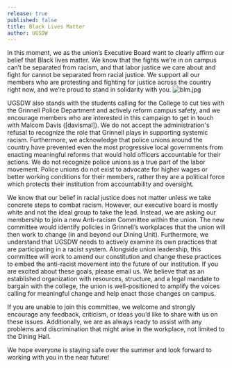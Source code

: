 ```yaml
---
release: true
published: false
title: Black Lives Matter
author: UGSDW
---
```

In this moment, we as the union’s Executive Board want to clearly affirm our belief that Black lives matter.  We know that the fights we’re in on campus can’t be separated from racism, and that labor justice we care about and fight for cannot be separated from racial justice.  We support all our members who are protesting and fighting for justice across the country right now, and we’re proud to stand in solidarity with you.
![blm.jpg]({{site.baseurl}}/assets/news/blm.jpg)


UGSDW also stands with the students calling for the College to cut ties with the Grinnell Police Department and actively reform campus safety, and we encourage members who are interested in this campaign to get in touch with Malcom Davis ([davismal]). We do not accept the administration's refusal to recognize the role that Grinnell plays in supporting systemic racism. Furthermore, we acknowledge that police unions around the country have prevented even the most progressive local governments from enacting meaningful reforms that would hold officers accountable for their actions. We do not recognize police unions as a true part of the labor movement. Police unions do not exist to advocate for higher wages or better working conditions for their members, rather they are a political force which protects their institution from accountability and oversight. 


We know that our belief in racial justice does not matter unless we take concrete steps to combat racism. However, our executive board is mostly white and not the ideal group to take the lead. Instead, we are asking our membership to join a new Anti-racism Committee within the union. The new committee would identify policies in Grinnell’s workplaces that the union will then work to change (in and beyond our Dining Unit). Furthermore, we understand that UGSDW needs to actively examine its own practices that are participating in a racist system. Alongside union leadership, this committee will work to  amend our constitution and change these practices to embed the anti-racist movement into the future of our institution. If you are excited about these goals, please email us. We believe that as an established organization with resources, structure, and a legal mandate to bargain with the college, the union is well-positioned to amplify the voices calling for meaningful change and help enact those changes on campus. 


If you are unable to join this committee, we welcome and strongly encourage any feedback, criticism, or ideas you’d like to share with us on these issues. Additionally, we are as always ready to assist with any problems and discrimination that might arise in the workplace, not limited to the Dining Hall. 


We hope everyone is staying safe over the summer and look forward to working with you in the near future!
